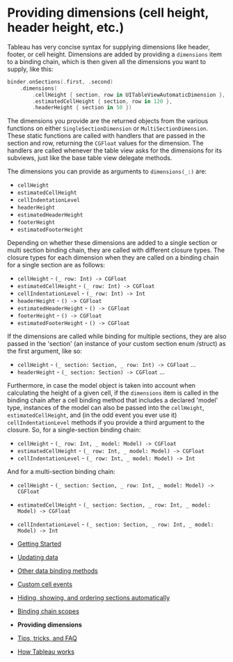 #  Providing dimensions (cell height, header height, etc.)

Tableau has very concise syntax for supplying dimensions like header, footer, or cell height. Dimensions are added by providing a 
`dimensions` item to a binding chain, which is then given all the dimensions you want to supply, like this:

```swift
binder.onSections(.first, .second)
    .dimensions(
        .cellHeight { section, row in UITableViewAutomaticDimension },
        .estimatedCellHeight { section, row in 120 },
        .headerHeight { section in 50 })
```

The dimensions you provide are the returned objects from the various functions on either `SingleSectionDimension` or 
`MultiSectionDimension`. These static functions are called with handlers that are passed in the section and row, returning the `CGFloat` 
values for the dimension. The handlers are called whenever the table view asks for the dimensions for its subviews, just like the base table
view delegate methods.

The dimensions you can provide as arguments to `dimensions(_:)` are:

- `cellHeight`
- `estimatedCellHeight`
- `cellIndentationLevel`
- `headerHeight`
- `estimatedHeaderHeight`
- `footerHeight`
- `estimatedFooterHeight`

Depending on whether these dimensions are added to a single section or multi section binding chain, they are called with different closure
types. The closure types for each dimension when they are called on a binding chain for a single section are as follows:

- `cellHeight` - `(_ row: Int) -> CGFloat`
- `estimatedCellHeight` - `(_ row: Int) -> CGFloat`
- `cellIndentationLevel` - `(_ row: Int) -> Int`
- `headerHeight`  - `() -> CGFloat`
- `estimatedHeaderHeight`  - `() -> CGFloat`
- `footerHeight`  - `() -> CGFloat`
- `estimatedFooterHeight`  - `() -> CGFloat`

If the dimensions are called while binding for multiple sections, they are also passed in the 'section' (an instance of your custom section enum
/struct) as the first argument, like so:

- `cellHeight` - `(_ section: Section, _ row: Int) -> CGFloat`
...
- `headerHeight`  - `(_ section: Section) -> CGFloat`
...

Furthermore, in case the model object is taken into account when calculating the height of a given cell, if the `dimensions` item is called in the
binding chain after a cell binding method that includes a declared 'model' type, instances of the model can also be passed into the 
`cellHeight`,  `estimatedCellHeight`, and (in the odd event you ever use it) `cellIndentationLevel` methods if you provide a third 
argument to the closure. So, for a single-section binding chain:

- `cellHeight` - `(_ row: Int, _ model: Model) -> CGFloat`
- `estimatedCellHeight` - `(_ row: Int, _ model: Model) -> CGFloat`
- `cellIndentationLevel` - `(_ row: Int, _ model: Model) -> Int`

And for a multi-section binding chain:

- `cellHeight` - `(_ section: Section, _ row: Int, _ model: Model) -> CGFloat`
- `estimatedCellHeight` - `(_ section: Section, _ row: Int, _ model: Model) -> CGFloat`
- `cellIndentationLevel` - `(_ section: Section, _ row: Int, _ model: Model) -> Int`

- [Getting Started](1-GettingStarted.md)
- [Updating data](2-UpdatingData.md)
- [Other data binding methods](3-DataBindingMethods.md)
- [Custom cell events](4-CustomCellEvents.md)
- [Hiding, showing, and ordering sections automatically](5-SectionDisplayBehaviour.md)
- [Binding chain scopes](6-AdvancedBindingChains.md)
- **Providing dimensions**
- [Tips, tricks, and FAQ](8-TipsTricksFAQ.md)
- [How Tableau works](9-HowItWorks.md)
